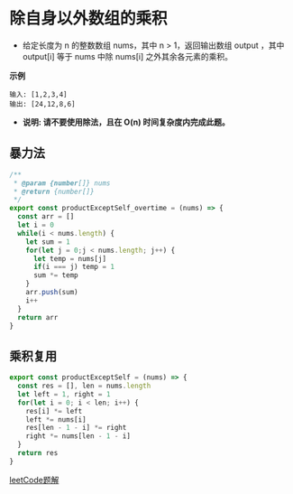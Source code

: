 # 除自身以外数组的乘积

- 给定长度为 n 的整数数组 nums，其中 n > 1，返回输出数组 output ，其中 output[i] 等于 nums 中除 nums[i] 之外其余各元素的乘积。
 
**示例**
```
输入: [1,2,3,4]
输出: [24,12,8,6]
```
  * **说明: 请不要使用除法，且在 O(n) 时间复杂度内完成此题。**

## 暴力法
```javascript
/**
 * @param {number[]} nums
 * @return {number[]}
 */
export const productExceptSelf_overtime = (nums) => {
  const arr = []
  let i = 0
  while(i < nums.length) {
    let sum = 1
    for(let j = 0;j < nums.length; j++) {
      let temp = nums[j]
      if(i === j) temp = 1 
      sum *= temp
    }
    arr.push(sum)
    i++
  }
  return arr
} 
``` 
## 乘积复用
```javascript
export const productExceptSelf = (nums) => {
  const res = [], len = nums.length
  let left = 1, right = 1
  for(let i = 0; i < len; i++) {
    res[i] *= left
    left *= nums[i]
    res[len - 1 - i] *= right
    right *= nums[len - 1 - i]
  }
  return res
} 
```
<CodeTest style="margin-top: 20px;" mode="productExceptSelf" />  

[leetCode题解](https://leetcode-cn.com/problems/product-of-array-except-self/solution/yi-ci-bian-li-qiao-miao-cun-chu-he-ji-suan-zuo-ji-/) 

<vTalk />